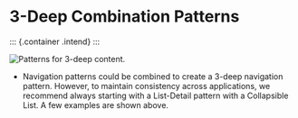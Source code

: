 3-Deep Combination Patterns
===========================

::: {.container .intend}
:::

![Patterns for 3-deep content.](/img/NP-3-deep.png)

-   Navigation patterns could be combined to create a 3-deep navigation
    pattern. However, to maintain consistency across applications, we
    recommend always starting with a List-Detail pattern with a
    Collapsible List. A few examples are shown above.
